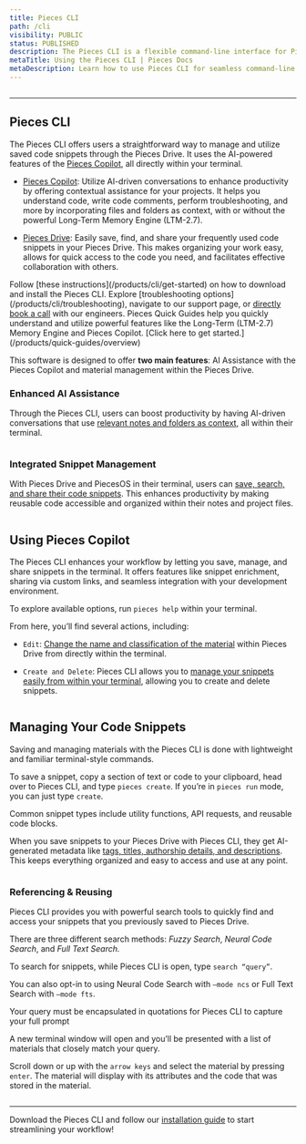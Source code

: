 ```yaml
---
title: Pieces CLI
path: /cli
visibility: PUBLIC
status: PUBLISHED
description: The Pieces CLI is a flexible command-line interface for Pieces that integrates smoothly with your development environment.
metaTitle: Using the Pieces CLI | Pieces Docs
metaDescription: Learn how to use Pieces CLI for seamless command-line integration, allowing you to save, retrieve, and manage code snippets efficiently.
---
```


<Image src="https://storage.googleapis.com/hashnode_product_documentation_assets/cli_assets/CLI_MAIN/pieces_cli_banner.png" alt="" align="center" fullwidth="true" />

***

## Pieces CLI

The Pieces CLI offers users a straightforward way to manage and utilize saved code snippets through the Pieces Drive. It uses the AI-powered features of the [Pieces Copilot](/products/cli/copilot), all directly within your terminal.

* [Pieces Copilot](/products/cli/copilot): Utilize AI-driven conversations to enhance productivity by offering contextual assistance for your projects. It helps you understand code, write code comments, perform troubleshooting, and more by incorporating files and folders as context, with or without the powerful Long-Term Memory Engine (LTM-2.7).

* [Pieces Drive](/products/cli/drive): Easily save, find, and share your frequently used code snippets in your Pieces Drive. This makes organizing your work easy, allows for quick access to the code you need, and facilitates effective collaboration with others.

<CardGroup cols={2}>
  <Card title="Getting Started" image="/assets/icons/command_prompt.png">
    Follow [these instructions](/products/cli/get-started) on how to download and install the Pieces CLI.
  </Card>

  <Card title="Support & Troubleshooting" image="/assets/icons/platform_logos/pieces_logo.png">
    Explore [troubleshooting options](/products/cli/troubleshooting), navigate to our support page, or <a target="_blank" href="https://calendar.google.com/calendar/u/0/appointments/schedules/AcZssZ22WJ2Htd2wRMJhueCNYc0xbFBFCAN-khijcuoXACd_Uux3wIhgZeGkzDRcqD3teamAI-CwCHpr">directly book a call</a> with our engineers.
  </Card>
</CardGroup>

<Card title="Learn More with Quick Guides" image="/assets/icons/platform_logos/pieces_logo.png">
  Pieces Quick Guides help you quickly understand and utilize powerful features like the Long-Term (LTM-2.7) Memory Engine and Pieces Copilot. [Click here to get started.](/products/quick-guides/overview)
</Card>

This software is designed to offer **two main features**: AI Assistance with the Pieces Copilot and material management within the Pieces Drive.

### Enhanced AI Assistance

Through the Pieces CLI, users can boost productivity by having AI-driven conversations that use [relevant notes and folders as context](/products/cli/copilot/chat), all within their terminal.

<Image src="https://storage.googleapis.com/hashnode_product_documentation_assets/cli_assets/pieces_copilot/chat/pieces_context_chat.gif" alt="" align="center" fullwidth="true" />

### Integrated Snippet Management

With Pieces Drive and PiecesOS in their terminal, users can [save, search, and share their code snippets](/products/cli/drive). This enhances productivity by making reusable code accessible and organized within their notes and project files.

<Image src="https://storage.googleapis.com/hashnode_product_documentation_assets/cli_assets/CLI_MAIN/pieces_drive_list.png" alt="" align="center" fullwidth="true" />

## Using Pieces Copilot

The Pieces CLI enhances your workflow by letting you save, manage, and share snippets in the terminal. It offers features like snippet enrichment, sharing via custom links, and seamless integration with your development environment.

To explore available options, run `pieces help` within your terminal.

From here, you’ll find several actions, including:

* `Edit`: [Change the name and classification of the material](/products/cli/drive/edit-and-update) within Pieces Drive from directly within the terminal.

* `Create and Delete`: Pieces CLI allows you to [manage your snippets easily from within your terminal](/products/cli/drive/saving-materials), allowing you to create and delete snippets.

<Image src="https://storage.googleapis.com/hashnode_product_documentation_assets/cli_assets/CLI_MAIN/edit_command.png" alt="" align="center" fullwidth="true" />

## Managing Your Code Snippets

Saving and managing materials with the Pieces CLI is done with lightweight and familiar terminal-style commands.

To save a snippet, copy a section of text or code to your clipboard, head over to Pieces CLI, and type `pieces create`. If you’re in `pieces run` mode, you can just type `create`.

<Callout type="tip">
  Common snippet types include utility functions, API requests, and reusable code blocks.
</Callout>

When you save snippets to your Pieces Drive with Pieces CLI, they get AI-generated metadata like [tags, titles, authorship details, and descriptions](/products/cli/drive/saving-materials#whats-stored-when-you-save-a-snippet). This keeps everything organized and easy to access and use at any point.

<Image src="https://storage.googleapis.com/hashnode_product_documentation_assets/cli_assets/CLI_MAIN/snippet_content.png" alt="" align="center" fullwidth="true" />

### Referencing & Reusing

Pieces CLI provides you with powerful search tools to quickly find and access your snippets that you previously saved to Pieces Drive.

There are three different search methods: *Fuzzy Search*, *Neural Code Search*, and *Full Text Search.*

To search for snippets, while Pieces CLI is open, type `search “query”`.

You can also opt-in to using Neural Code Search with `—mode ncs` or Full Text Search with `—mode fts`.

<Callout type="info">
  Your query must be encapsulated in quotations for Pieces CLI to capture your full prompt
</Callout>

A new terminal window will open and you’ll be presented with a list of materials that closely match your query.

Scroll down or up with the `arrow keys` and select the material by pressing `enter`. The material will display with its attributes and the code that was stored in the material.

<Image src="https://storage.googleapis.com/hashnode_product_documentation_assets/cli_assets/CLI_MAIN/ncs_search_results.png" alt="" align="center" fullwidth="true" />

***

Download the Pieces CLI and follow our [installation guide](/products/cli/get-started) to start streamlining your workflow!
